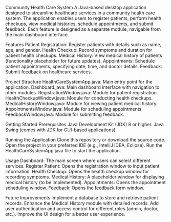Community Health Care System
A Java-based desktop application designed to streamline healthcare services in a community health care system. The application enables users to register patients, perform health checkups, view medical histories, schedule appointments, and submit feedback. Each feature is designed as a separate module, navigable from the main dashboard interface.


Features
Patient Registration: Register patients with details such as name, age, and gender.
Health Checkup: Record symptoms and duration for patient health checkups.
Medical History: View medical history of patients (functionality placeholder for future updates).
Appointments: Schedule patient appointments, specifying date, time, and doctor details.
Feedback: Submit feedback on healthcare services.

Project Structure
HealthCareSystemApp.java: Main entry point for the application.
Dashboard.java: Main dashboard interface with navigation to other modules.
RegistrationWindow.java: Module for patient registration.
HealthCheckupWindow.java: Module for conducting health checkups.
MedicalHistoryWindow.java: Module for viewing patient medical history.
AppointmentsWindow.java: Module for scheduling appointments.
FeedbackWindow.java: Module for submitting feedback.



Getting Started
Prerequisites
Java Development Kit (JDK) 8 or higher.
Java Swing (comes with JDK for GUI-based applications).


Running the Application
Clone this repository or download the source code.
Open the project in your preferred IDE (e.g., IntelliJ IDEA, Eclipse).
Run the HealthCareSystemApp.java file to start the application.


Usage
Dashboard: The main screen where users can select different services.
Register Patient: Opens the registration window to input patient information.
Health Checkup: Opens the health checkup window for recording symptoms.
Medical History: A placeholder window for displaying medical history (to be implemented).
Appointments: Opens the appointment scheduling window.
Feedback: Opens the feedback form window.


Future Improvements
Implement a database to store and retrieve patient records.
Enhance the Medical History module with detailed records.
Add user authentication and access control for different roles (admin, doctor, etc.).
Improve the UI design for a better user experience.

